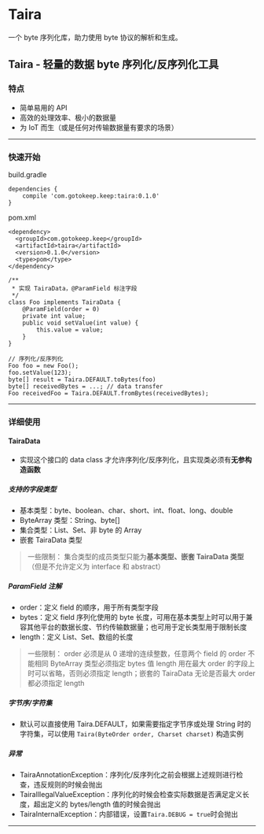 # Taira
一个 byte 序列化库，助力使用 byte 协议的解析和生成。

## Taira - 轻量的数据 byte 序列化/反序列化工具
### 特点
- 简单易用的 API
- 高效的处理效率、极小的数据量
- 为 IoT 而生（或是任何对传输数据量有要求的场景）
***
### 快速开始

build.gradle
```
dependencies {
    compile 'com.gotokeep.keep:taira:0.1.0'
}
```
pom.xml
```
<dependency>
  <groupId>com.gotokeep.keep</groupId>
  <artifactId>taira</artifactId>
  <version>0.1.0</version>
  <type>pom</type>
</dependency>
```

```
/**
 * 实现 TairaData，@ParamField 标注字段
 */
class Foo implements TairaData {
    @ParamField(order = 0)
    private int value;
    public void setValue(int value) {
        this.value = value;
    }
}

// 序列化/反序列化
Foo foo = new Foo();
foo.setValue(123);
byte[] result = Taira.DEFAULT.toBytes(foo)
byte[] receivedBytes = ...; // data transfer
Foo receivedFoo = Taira.DEFAULT.fromBytes(receivedBytes);
```

***

### 详细使用

#### TairaData

- 实现这个接口的 data class 才允许序列化/反序列化，且实现类必须有**无参构造函数**

##### 支持的字段类型

- 基本类型：byte、boolean、char、short、int、float、long、double
- ByteArray 类型：String、byte[]
- 集合类型：List、Set、非 byte 的 Array
- 嵌套 TairaData 类型

> 一些限制：
> 集合类型的成员类型只能为**基本类型、嵌套 TairaData 类型**（但是不允许定义为 interface 和 abstract）

##### ParamField 注解

- order：定义 field 的顺序，用于所有类型字段
- bytes：定义 field 序列化使用的 byte 长度，可用在基本类型上时可以用于兼容其他平台的数据长度、节约传输数据量；也可用于定长类型用于限制长度
- length：定义 List、Set、数组的长度

> 一些限制：
> order 必须是从 0 递增的连续整数，任意两个 field 的 order 不能相同
> ByteArray 类型必须指定 bytes 值
> length 用在最大 order 的字段上时可以省略，否则必须指定 length；嵌套的 TairaData 无论是否最大 order 都必须指定 length

##### 字节序/字符集

- 默认可以直接使用 Taira.DEFAULT，如果需要指定字节序或处理 String 时的字符集，可以使用 `Taira(ByteOrder order, Charset charset)` 构造实例

##### 异常

- TairaAnnotationException：序列化/反序列化之前会根据上述规则进行检查，违反规则的时候会抛出
- TairaIllegalValueException：序列化的时候会检查实际数据是否满足定义长度，超出定义的 bytes/length 值的时候会抛出
- TairaInternalException：内部错误，设置`Taira.DEBUG = true`时会抛出

***
